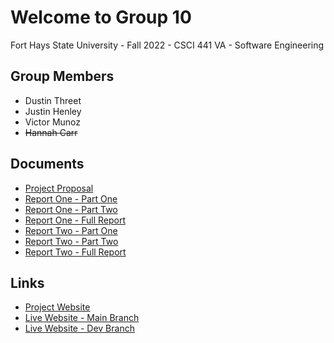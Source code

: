 # Welcome to Group 10
Fort Hays State University - Fall 2022 - CSCI 441 VA - Software Engineering

## Group Members
- Dustin Threet 
- Justin Henley 
- Victor Munoz 
- ~~Hannah Carr~~

## Documents
- [Project Proposal](https://drive.google.com/file/d/1FrU98wgH9FLsxeomwyrD00fDvVm02YQ6/view?usp=sharing)
- [Report One - Part One](https://drive.google.com/file/d/1lSVPS9dwJsXz9XT3v1ymVENNiSLJCybm/view?usp=sharing)
- [Report One - Part Two](https://drive.google.com/file/d/1G23IlJqq6Tv0aa5DmeU0OnpvYhc5vM3l/view?usp=sharing)
- [Report One - Full Report](https://drive.google.com/file/d/1KyVMqZdq3IMduJt1uJ1oMROL0OQRODKg/view?usp=sharing)
- [Report Two - Part One](https://drive.google.com/file/d/18FVq1MBATkxDqGLaVXLAaGeYFJgzKMdD/view?usp=sharing)
- [Report Two - Part Two](https://drive.google.com/file/d/1EWW6JF4OXbsLRdD9Qz1pWQkg_byP7Haj/view?usp=sharing)
- [Report Two - Full Report](https://drive.google.com/file/d/1a3gXlnI1s5eA7a71YFPA7FcRUcudEqIw/view?usp=sharing)

## Links
- [Project Website](https://fhsu-csci-675-group-10.onrender.com/)
- [Live Website - Main Branch](https://parking-garages.onrender.com/)
- [Live Website - Dev Branch](https://dev-garages.onrender.com)
